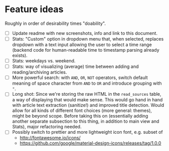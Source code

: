 # Feature ideas

Roughly in order of desirability times "doability".

- [ ] Update readme with new screenshots, info and link to this document.
- [ ] Stats: "Custom" option in dropdown menu that, when selected, replaces dropdown with a text input allowing the user to select a time range (backend code for human-readable time to timestamp parsing already exists).
- [ ] Stats: weekdays vs. weekend.
- [ ] Stats: way of visualizing (average) time between adding and reading/archiving articles.
- [ ] More powerful search: with `AND`, `OR`, `NOT` operators, switch default meaning of space character from `AND` to `OR` and introduce grouping with `"`.
- [ ] Long shot: Since we're storing the raw HTML in the `read_sources` table, a way of displaying that would make sense. This would go hand in hand with article text extraction (sanitize!) and improved title detection. Would allow for all kinds of different font choices (more general: themes), might be beyond scope. Before taking this on (essentially adding another separate subsection to this thing, in addition to main view and Stats), major refactoring needed.
- [ ] Possibly switch to prettier and more lightweight icon font, e.g. subset of
    - http://fontawesome.io/icons/
    - https://github.com/google/material-design-icons/releases/tag/1.0.0
